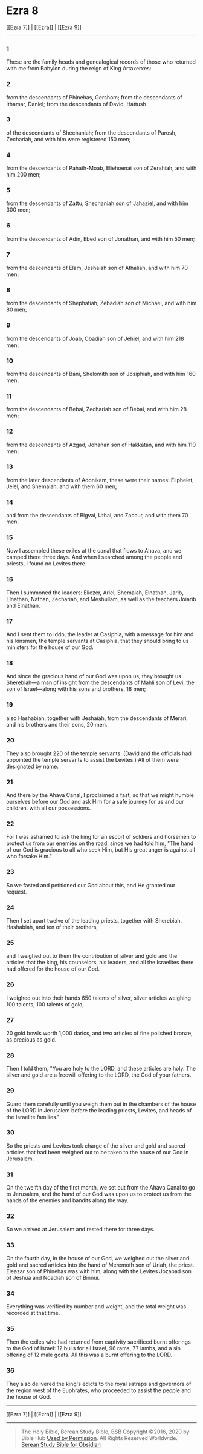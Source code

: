 # Ezra 8

[[Ezra 7]] | [[Ezra]] | [[Ezra 9]]

---

### 1
These are the family heads and genealogical records of those who returned with me from Babylon during the reign of King Artaxerxes:

### 2
from the descendants of Phinehas, Gershom; from the descendants of Ithamar, Daniel; from the descendants of David, Hattush

### 3
of the descendants of Shechaniah; from the descendants of Parosh, Zechariah, and with him were registered 150 men;

### 4
from the descendants of Pahath-Moab, Eliehoenai son of Zerahiah, and with him 200 men;

### 5
from the descendants of Zattu, Shechaniah son of Jahaziel, and with him 300 men;

### 6
from the descendants of Adin, Ebed son of Jonathan, and with him 50 men;

### 7
from the descendants of Elam, Jeshaiah son of Athaliah, and with him 70 men;

### 8
from the descendants of Shephatiah, Zebadiah son of Michael, and with him 80 men;

### 9
from the descendants of Joab, Obadiah son of Jehiel, and with him 218 men;

### 10
from the descendants of Bani, Shelomith son of Josiphiah, and with him 160 men;

### 11
from the descendants of Bebai, Zechariah son of Bebai, and with him 28 men;

### 12
from the descendants of Azgad, Johanan son of Hakkatan, and with him 110 men;

### 13
from the later descendants of Adonikam, these were their names: Eliphelet, Jeiel, and Shemaiah, and with them 60 men;

### 14
and from the descendants of Bigvai, Uthai, and Zaccur, and with them 70 men.

### 15
Now I assembled these exiles at the canal that flows to Ahava, and we camped there three days. And when I searched among the people and priests, I found no Levites there.

### 16
Then I summoned the leaders: Eliezer, Ariel, Shemaiah, Elnathan, Jarib, Elnathan, Nathan, Zechariah, and Meshullam, as well as the teachers Joiarib and Elnathan.

### 17
And I sent them to Iddo, the leader at Casiphia, with a message for him and his kinsmen, the temple servants at Casiphia, that they should bring to us ministers for the house of our God.

### 18
And since the gracious hand of our God was upon us, they brought us Sherebiah—a man of insight from the descendants of Mahli son of Levi, the son of Israel—along with his sons and brothers, 18 men;

### 19
also Hashabiah, together with Jeshaiah, from the descendants of Merari, and his brothers and their sons, 20 men.

### 20
They also brought 220 of the temple servants. (David and the officials had appointed the temple servants to assist the Levites.) All of them were designated by name.

### 21
And there by the Ahava Canal, I proclaimed a fast, so that we might humble ourselves before our God and ask Him for a safe journey for us and our children, with all our possessions.

### 22
For I was ashamed to ask the king for an escort of soldiers and horsemen to protect us from our enemies on the road, since we had told him, "The hand of our God is gracious to all who seek Him, but His great anger is against all who forsake Him."

### 23
So we fasted and petitioned our God about this, and He granted our request.

### 24
Then I set apart twelve of the leading priests, together with Sherebiah, Hashabiah, and ten of their brothers,

### 25
and I weighed out to them the contribution of silver and gold and the articles that the king, his counselors, his leaders, and all the Israelites there had offered for the house of our God.

### 26
I weighed out into their hands 650 talents of silver, silver articles weighing 100 talents, 100 talents of gold,

### 27
20 gold bowls worth 1,000 darics, and two articles of fine polished bronze, as precious as gold.

### 28
Then I told them, "You are holy to the LORD, and these articles are holy. The silver and gold are a freewill offering to the LORD, the God of your fathers.

### 29
Guard them carefully until you weigh them out in the chambers of the house of the LORD in Jerusalem before the leading priests, Levites, and heads of the Israelite families."

### 30
So the priests and Levites took charge of the silver and gold and sacred articles that had been weighed out to be taken to the house of our God in Jerusalem.

### 31
On the twelfth day of the first month, we set out from the Ahava Canal to go to Jerusalem, and the hand of our God was upon us to protect us from the hands of the enemies and bandits along the way.

### 32
So we arrived at Jerusalem and rested there for three days.

### 33
On the fourth day, in the house of our God, we weighed out the silver and gold and sacred articles into the hand of Meremoth son of Uriah, the priest. Eleazar son of Phinehas was with him, along with the Levites Jozabad son of Jeshua and Noadiah son of Binnui.

### 34
Everything was verified by number and weight, and the total weight was recorded at that time.

### 35
Then the exiles who had returned from captivity sacrificed burnt offerings to the God of Israel: 12 bulls for all Israel, 96 rams, 77 lambs, and a sin offering of 12 male goats. All this was a burnt offering to the LORD.

### 36
They also delivered the king's edicts to the royal satraps and governors of the region west of the Euphrates, who proceeded to assist the people and the house of God.

---

[[Ezra 7]] | [[Ezra]] | [[Ezra 9]]

---

> The Holy Bible, Berean Study Bible, BSB
> Copyright &copy;2016, 2020 by Bible Hub
> [Used by Permission](https://berean.bible/terms.htm). All Rights Reserved Worldwide.
> [Berean Study Bible for Obsidian](https://github.com/gapmiss/berean-study-bible-for-obsidian)</small>

